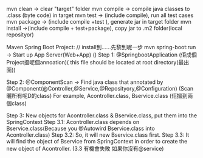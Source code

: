 mvn clean -> clear "target" folder
mvn compile -> compile java classes to .class (byte code) in target
mvn test -> (include compile), run all test cases
mvn package -> (include compile +test ), generate jar in target folder
mvn install ->(include compile + test+package), copy jar to .m2 folder(local reposityor)

Maven Spring Boot Project:
// install到......先黎到呢一步
mvn spring-boot:run -> Start up App Server(Web+App) ()
  Step 1: @SpringbootApplication (佢成個Project搵呢個annoation)( this file should be located
  at root directory(最出面))

  Step 2: @ComponentScan -> Find java class that annotated by 
  @Component(@Controller,@Service,@Reposityory,@Configuration) (Scan曬所有呢D的class)
  For example, Acontroller.class, Bservice.class (佢搵到兩個class)

  Step 3: New objects for Acontroller.class & Bservice.class, put them into
  the SpringContext 
  Step 3.1: Acontroller.class depends on Bservice.class(Because you @Autowird
  Bservice.class into Acontroller.class)
  Step 3.2: So, it will new Bservice.class first.
  Step 3.3: It will find the object of Bservice from SpringContext in order to 
  create the new object of Acontroller. 
  (3.3 有機會失敗 如果你沒有@service)

  